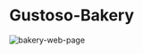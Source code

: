 # Gustoso-Bakery

![bakery-web-page](https://media.giphy.com/media/43MT2JR9qmUDTWs9ju/giphy-downsized-large.gif)